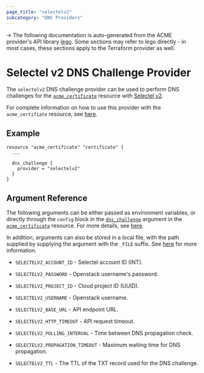 ```yaml
---
page_title: "selectelv2"
subcategory: "DNS Providers"
---
```


-> The following documentation is auto-generated from the ACME
provider's API library [lego](https://go-acme.github.io/lego/).  Some
sections may refer to lego directly - in most cases, these sections
apply to the Terraform provider as well.

# Selectel v2 DNS Challenge Provider

The `selectelv2` DNS challenge provider can be used to perform DNS challenges for
the [`acme_certificate`][resource-acme-certificate] resource with
[Selectel v2](https://selectel.ru).

[resource-acme-certificate]: ../resources/certificate.md

For complete information on how to use this provider with the `acme_certifiate`
resource, see [here][resource-acme-certificate-dns-challenges].

[resource-acme-certificate-dns-challenges]: ../resources/certificate.md#using-dns-challenges

## Example

```hcl
resource "acme_certificate" "certificate" {
  ...

  dns_challenge {
    provider = "selectelv2"
  }
}
```
## Argument Reference

The following arguments can be either passed as environment variables, or
directly through the `config` block in the
[`dns_challenge`][resource-acme-certificate-dns-challenge-arg] argument in the
[`acme_certificate`][resource-acme-certificate] resource. For more details, see
[here][resource-acme-certificate-dns-challenges].

[resource-acme-certificate-dns-challenge-arg]: ../resources/certificate.md#dns_challenge

In addition, arguments can also be stored in a local file, with the path
supplied by supplying the argument with the `_FILE` suffix. See
[here][acme-certificate-file-arg-example] for more information.

[acme-certificate-file-arg-example]: ../resources/certificate.md#using-variable-files-for-provider-arguments

* `SELECTELV2_ACCOUNT_ID` - Selectel account ID (INT).
* `SELECTELV2_PASSWORD` - Openstack username's password.
* `SELECTELV2_PROJECT_ID` - Cloud project ID (UUID).
* `SELECTELV2_USERNAME` - Openstack username.

* `SELECTELV2_BASE_URL` - API endpoint URL.
* `SELECTELV2_HTTP_TIMEOUT` - API request timeout.
* `SELECTELV2_POLLING_INTERVAL` - Time between DNS propagation check.
* `SELECTELV2_PROPAGATION_TIMEOUT` - Maximum waiting time for DNS propagation.
* `SELECTELV2_TTL` - The TTL of the TXT record used for the DNS challenge.


